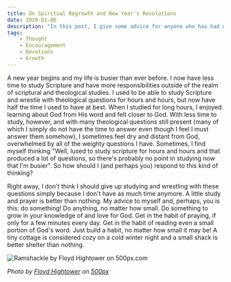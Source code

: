 ```yaml
---
title: On Spiritual Regrowth and New Year's Resolutions
date: 2020-01-06
description: "In this post, I give some advice for anyone who has had wonderful times of study and communion with God in the past, but is feeling a bit dry right now. Sometimes life limits the amount of time we can spend studying and meditating on Scripture; how should we respond? In this post, I encourage you to do something! Anything!"
tags:
    - Thought
    - Encouragement
    - Devotions
    - Growth
---
```


A new year begins and my life is busier than ever before. I now have less time to study Scripture and have more responsibilities outside of the realm of scriptural and theological studies. I used to be able to study Scripture and wrestle with theological questions for hours and hours, but now have half the time I used to have at best. When I studied for long hours, I enjoyed learning about God from His word and felt closer to God. With less time to study, however, and with many theological questions still present (many of which I simply do not have the time to answer even though I feel I must answer them somehow), I sometimes feel dry and distant from God, overwhelmed by all of the weighty questions I have. Sometimes, I find myself thinking "Well, Iused to study scripture for hours and hours and that produced a lot of questions, so there's probably no point in studying now that I'm busier". So how should I (and perhaps you) respond to this kind of thinking?

Right away, I don't think I should give up studying and wrestling with these questions simply because I don't have as much time anymore. A little study and prayer is better than nothing. My advice to myself and, perhaps, you is this: do something! Do anything, no matter how small. Do something to grow in your knowledge of and love for God. Get in the habit of praying, if only for a few minutes every day. Get in the habit of reading even a small portion of God's word. Just build a habit, no matter how small it may be! A tiny cottage is considered cozy on a cold winter night and a small shack is better shelter than nothing.

<img src='https://drscdn.500px.org/photo/300671581/m%3D900/v2?sig=4248653b2e5fae096921d9877b907b94ea8073d2ae2f7ede6ecf03fdeae93b2e' alt='Ramshackle by Floyd Hightower on 500px.com'>

*Photo by [Floyd Hightower](https://hightower.space/) on [500px](https://500px.com/photo/300671581/Ramshackle-by-Floyd-Hightower)*
